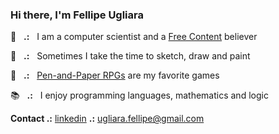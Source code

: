 <!-- Copyright 2021 Fellipe Augusto Ugliara. Licensed under the CC BY 4.0. -->

### Hi there, I'm Fellipe Ugliara

💾 &nbsp;&nbsp;**.:**&nbsp;&nbsp; I am a computer scientist and a [Free Content](https://en.wikipedia.org/wiki/Free_content) believer

🎨 &nbsp;&nbsp;**.:**&nbsp;&nbsp; Sometimes I take the time to sketch, draw and paint

🎲 &nbsp;&nbsp;**.:**&nbsp;&nbsp; [Pen-and-Paper RPGs](https://en.wikipedia.org/wiki/Tabletop_role-playing_game) are my favorite games

📚 &nbsp;&nbsp;**.:**&nbsp;&nbsp; I enjoy programming languages, mathematics and logic

**Contact .:** 
[linkedin](https://www.linkedin.com/in/fellipe-augusto-ugliara-8b97611a3) **.:** 
[ugliara.fellipe@gmail.com](mailto:ugliara.fellipe@gmail.com)
